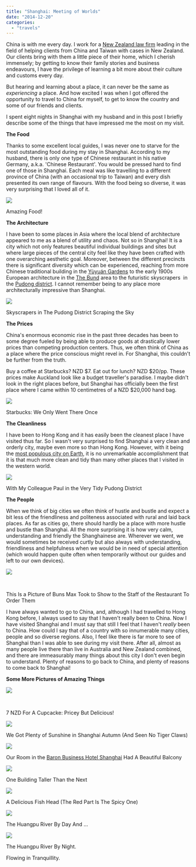 ```yaml
---
title: "Shanghai: Meeting of Worlds"
date: "2014-12-20"
categories: 
  - "travels"
---
```


China is with me every day. I work for a [New Zealand law firm](http://www.prestigelawyers.kiwi/) leading in the field of helping clients from China and Taiwan with cases in New Zealand. Our clients bring with them a little piece of their home, which I cherish immensely; by getting to know their family stories and business endeavours, I have the privilege of learning a bit more about their culture and customs every day.

But hearing and learning about a place, it can never be the same as _experiencing_ a place. And how excited I was when I got offered the opportunity to travel to China for myself, to get to know the country and some of our friends and clients.

I spent eight nights in Shanghai with my husband and in this post I briefly describe some of the things that have impressed me the most on my visit.

**The Food**

Thanks to some excellent local guides, I was never one to starve for the most outstanding food during my stay in Shanghai. According to my husband, there is only one type of Chinese restaurant in his native Germany, a.k.a. 'Chinese Restaurant'. You would be pressed hard to find one of those in Shanghai. Each meal was like travelling to a different province of China (with an occasional trip to Taiwan) and every dish presented its own range of flavours. With the food being so diverse, it was very surprising that I loved all of it.

[![](images/88bcd-img_3980.jpg)](https://shalveena.files.wordpress.com/2014/12/88bcd-img_3980.jpg)

Amazing Food!

**The Architecture**

I have been to some places in Asia where the local blend of architecture appeared to me as a blend of utility and chaos. Not so in Shanghai! It is a city which not only features beautiful individual buildings and sites but where large pieces of the central city feel like they have been crafted with one overarching aesthetic goal. Moreover, between the different precincts there is significant diversity which can be experienced, reaching from more Chinese traditional building in the [Yùyuán Gardens](http://en.wikipedia.org/wiki/Yu_Garden) to the early 1900s European architecture in the [The Bund](http://en.wikipedia.org/wiki/The_Bund) area to the futuristic skyscrapers  in the [Pudong district](http://en.wikipedia.org/wiki/Pudong). I cannot remember being to any place more architecturally impressive than Shanghai.

[![](images/7fc3b-img_4284.jpg)](https://shalveena.files.wordpress.com/2014/12/7fc3b-img_4284.jpg)

Skyscrapers in The Pudong District Scraping the Sky

**The Prices**

China's enormous economic rise in the past three decades has been to some degree fueled by being able to produce goods at drastically lower prices than competing production centers. Thus, we often think of China as a place where the price conscious might revel in. For Shanghai, this couldn't be further from the truth.

Buy a coffee at Starbucks? NZD $7. Eat out for lunch? NZD $20/pp. These prices make Auckland look like a budget traveller's paradise. I maybe didn't look in the right places before, but Shanghai has officially been the first place where I came within 10 centimetres of a NZD $20,000 hand bag.

[![](images/c6557-img_3782.jpg)](https://shalveena.files.wordpress.com/2014/12/c6557-img_3782.jpg)

Starbucks: We Only Went There Once

**The Cleanliness**

I have been to Hong Kong and it has easily been the cleanest place I have visited thus far. So I wasn't very surprised to find Shanghai a very clean and orderly city, maybe even more so than Hong Kong. However, with it being the [most populous city on Earth](http://en.wikipedia.org/wiki/List_of_cities_proper_by_population), it is no unremarkable accomplishment that it is that much more clean and tidy than many other places that I visited in the western world.

[![](images/b7013-img_3927.jpg)](https://shalveena.files.wordpress.com/2014/12/b7013-img_3927.jpg)

With My Colleague Paul in the Very Tidy Pudong District

**The People**

When we think of big cities we often think of hustle and bustle and expect a bit less of the friendliness and politeness associated with rural and laid back places. As far as cities go, there should hardly be a place with more hustle and bustle than Shanghai. All the more surprising it is how very calm, understanding and friendly the Shanghainese are. Wherever we went, we would sometimes be received curtly but also always with understanding, friendliness and helpfulness when we would be in need of special attention (which would happen quite often when temporarily without our guides and left to our own devices).

[![](images/4ca51-img_3839.jpg)](https://shalveena.files.wordpress.com/2014/12/4ca51-img_3839.jpg)

 

This Is a Picture of Buns Max Took to Show to the Staff of the Restaurant To Order Them

I have always wanted to go to China, and, although I had travelled to Hong Kong before, I always used to say that I haven't really been to China. Now I have visited Shanghai and I must say that still I feel that I haven't _really_ been to China. How could I say that of a country with so innumerable many cities, people and so diverse regions. Also, I feel like there is far more to see of Shanghai than I was able to see during my visit there. After all, almost as many people live there than live in Australia and New Zealand combined, and there are immeasurably many things about this city I don't even begin to understand. Plenty of reasons to go back to China, and plenty of reasons to come back to Shanghai!

**Some More Pictures of Amazing Things**

[![](images/a03bf-img_4054.jpg)](https://shalveena.files.wordpress.com/2014/12/a03bf-img_4054.jpg)

 

7 NZD For A Cupcacke: Pricey But Delicious!

[![](images/928ef-img_3806.jpg)](https://shalveena.files.wordpress.com/2014/12/928ef-img_3806.jpg)

We Got Plenty of Sunshine in Shanghai Autumn (And Seen No Tiger Claws)

[![](images/983a8-img_3786.jpg)](https://shalveena.files.wordpress.com/2014/12/983a8-img_3786.jpg)

Our Room in the [Baron Business Hotel Shanghai](http://www.baronbusinesshotel.com/the-bund-shanghai.htm) Had A Beautiful Balcony

[![](images/bc7d9-img_4210.jpg)](https://shalveena.files.wordpress.com/2014/12/bc7d9-img_4210.jpg)

One Building Taller Than the Next

[![](images/06ca0-img_4270.jpg)](https://shalveena.files.wordpress.com/2014/12/06ca0-img_4270.jpg)

A Delicious Fish Head (The Red Part Is The Spicy One)

[![](images/e8b6e-img_4365.jpg)](https://shalveena.files.wordpress.com/2014/12/e8b6e-img_4365.jpg)

The Huangpu River By Day And ...

[![](images/912ae-img_4316.jpg)](https://shalveena.files.wordpress.com/2014/12/912ae-img_4316.jpg)

The Huangpu River By Night.

Flowing in Tranquillity.
